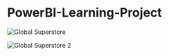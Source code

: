 # PowerBI-Learning-Project
![Global Superstore](https://github.com/ankitjangid1504/Global-Superstore-Sales-Analysis/assets/62839507/b661b5f6-fafe-4355-bcd5-168b6605e767)

![Global Superstore 2](https://github.com/ankitjangid1504/Global-Superstore-Sales-Analysis/assets/62839507/02ad3695-50fd-4a0d-a875-f3c80314a249)

